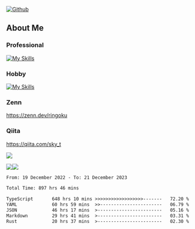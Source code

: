 [![Github](https://img.shields.io/github/followers/skyt-a?label=Follow&style=social)](https://github.com/skyt-a)

## About Me
### Professional
[![My Skills](https://skillicons.dev/icons?i=react,ts,js,nodejs,java,graphql,firebase,githubactions&theme=light)](https://skillicons.dev)
### Hobby
[![My Skills](https://skillicons.dev/icons?i=unity,rust,py&theme=light)](https://skillicons.dev)

### Zenn
https://zenn.dev/ringoku
### Qiita
https://qiita.com/sky_t


![](https://github-profile-summary-cards.vercel.app/api/cards/profile-details?username=skyt-a&theme=default)

![](https://github-profile-summary-cards.vercel.app/api/cards/repos-per-language?username=skyt-a&theme=default)![](https://github-profile-summary-cards.vercel.app/api/cards/stats?username=RinGoku&theme=default)

<!--START_SECTION:waka-->

```txt
From: 19 December 2022 - To: 21 December 2023

Total Time: 897 hrs 46 mins

TypeScript       648 hrs 10 mins >>>>>>>>>>>>>>>>>>-------   72.20 %
YAML             60 hrs 59 mins  >>-----------------------   06.79 %
JSON             46 hrs 17 mins  >------------------------   05.16 %
Markdown         29 hrs 41 mins  >------------------------   03.31 %
Rust             20 hrs 37 mins  >------------------------   02.30 %
```

<!--END_SECTION:waka-->
